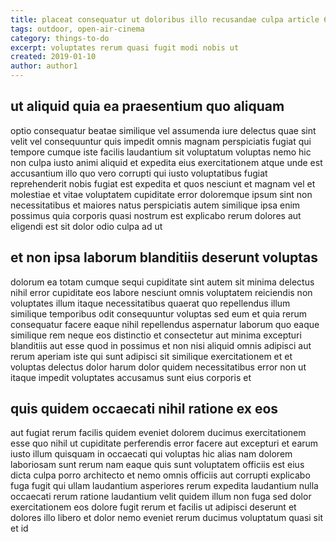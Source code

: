 ```yaml
---
title: placeat consequatur ut doloribus illo recusandae culpa article 6663
tags: outdoor, open-air-cinema
category: things-to-do
excerpt: voluptates rerum quasi fugit modi nobis ut
created: 2019-01-10
author: author1
---
```


## ut aliquid quia ea praesentium quo aliquam

optio consequatur beatae similique vel assumenda iure delectus quae sint velit vel consequuntur quis impedit omnis magnam perspiciatis fugiat qui tempore cumque iste facilis laudantium sit voluptatum voluptas nemo hic non culpa iusto animi aliquid et expedita eius exercitationem atque unde est accusantium illo quo vero corrupti qui iusto voluptatibus fugiat reprehenderit nobis fugiat est expedita et quos nesciunt et magnam vel et molestiae et vitae voluptatem cupiditate error doloremque ipsum sint non necessitatibus et maiores natus perspiciatis autem similique ipsa enim possimus quia corporis quasi nostrum est explicabo rerum dolores aut eligendi est sit dolor odio culpa ad ut

## et non ipsa laborum blanditiis deserunt voluptas

dolorum ea totam cumque sequi cupiditate sint autem sit minima delectus nihil error cupiditate eos labore nesciunt omnis voluptatem reiciendis non voluptates illum itaque necessitatibus quaerat quo repellendus illum similique temporibus odit consequuntur voluptas sed eum et quia rerum consequatur facere eaque nihil repellendus aspernatur laborum quo eaque similique rem neque eos distinctio et consectetur aut minima excepturi blanditiis aut esse quod in possimus et non nisi aliquid omnis adipisci aut rerum aperiam iste qui sunt adipisci sit similique exercitationem et et voluptas delectus dolor harum dolor quidem necessitatibus error non ut itaque impedit voluptates accusamus sunt eius corporis et

## quis quidem occaecati nihil ratione ex eos

aut fugiat rerum facilis quidem eveniet dolorem ducimus exercitationem esse quo nihil ut cupiditate perferendis error facere aut excepturi et earum iusto illum quisquam in occaecati qui voluptas hic alias nam dolorem laboriosam sunt rerum nam eaque quis sunt voluptatem officiis est eius dicta culpa porro architecto et nemo omnis officiis aut corrupti explicabo fuga fugit qui ullam laudantium asperiores rerum expedita laudantium nulla occaecati rerum ratione laudantium velit quidem illum non fuga sed dolor exercitationem eos dolore fugit rerum et facilis ut adipisci deserunt et dolores illo libero et dolor nemo eveniet rerum ducimus voluptatum quasi sit et id
